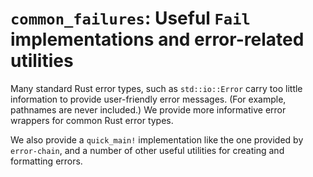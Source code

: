 # `common_failures`: Useful `Fail` implementations and error-related utilities

Many standard Rust error types, such as `std::io::Error` carry too little information to provide user-friendly error messages. (For example, pathnames are never included.) We provide more informative error wrappers for common Rust error types.

We also provide a `quick_main!` implementation like the one provided by `error-chain`, and a number of other useful utilities for creating and formatting errors.
